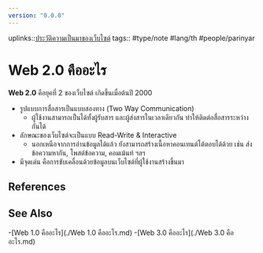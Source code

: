 ```yaml
---
version: "0.0.0"
---
```

uplinks::[ประวัติความเป็นมาของเว็บไซต์](./ประวัติความเป็นมาของเว็บไซต์.md)
tags:: #type/note #lang/th #people/parinyar
# Web 2.0 คืออะไร
**Web 2.0** คือยุคที่ 2 ของเว็บไซต์ เกิดขึ้นเมื่อต้นปี 2000
- รูปแบบการสื่อสารเป็นแบบสองทาง (Two Way Communication)
	- ผู้ใช้งานสามารถเป็นได้ทั้งผู้รับสาร และผู้ส่งสารในเวลาเดียวกัน ทำให้ติดต่อสื่อสารระหว่างกันได้
- ลักษณะของเว็บไซต์จะเป็นแบบ Read-Write & Interactive
	- นอกเหนือจากการอ่านข้อมูลได้แล้ว ยังสามารถสร้างเนื้อหาคอนเทนต์โต้ตอบได้ด้วย เช่น ส่งข้อความหากัน, โพสต์ข้อความ, คอมเม้นท์ ฯลฯ
- มีจุดเด่น คือการขับเคลื่อนด้วยข้อมูลบนเว็บไซต์ที่ผู้ใช้งานสร้างขึ้นมา

## References

## See Also
-[Web 1.0 คืออะไร](./Web 1.0 คืออะไร.md)
-[Web 3.0 คืออะไร](./Web 3.0 คืออะไร.md)